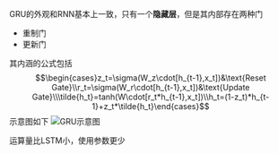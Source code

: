 GRU的外观和RNN基本上一致，只有一个**隐藏层**，但是其内部存在两种门
* 重制门
* 更新门

其内涵的公式包括$$\begin{cases}z_t=\sigma(W_z\cdot[h_{t-1},x_t])&\text{Reset Gate}\\r_t=\sigma(W_r\cdot[h_{t-1},x_t])&\text{Update Gate}\\\tilde{h_t}=tanh(W\cdot[r_t*h_{t-1},x_t])\\h_t=(1-z_t)*h_{t-1}+z_t*\tilde{h_t}\end{cases}$$
示意图如下
![GRU示意图](../Excalidraw/GRU)

运算量比LSTM小，使用参数更少
